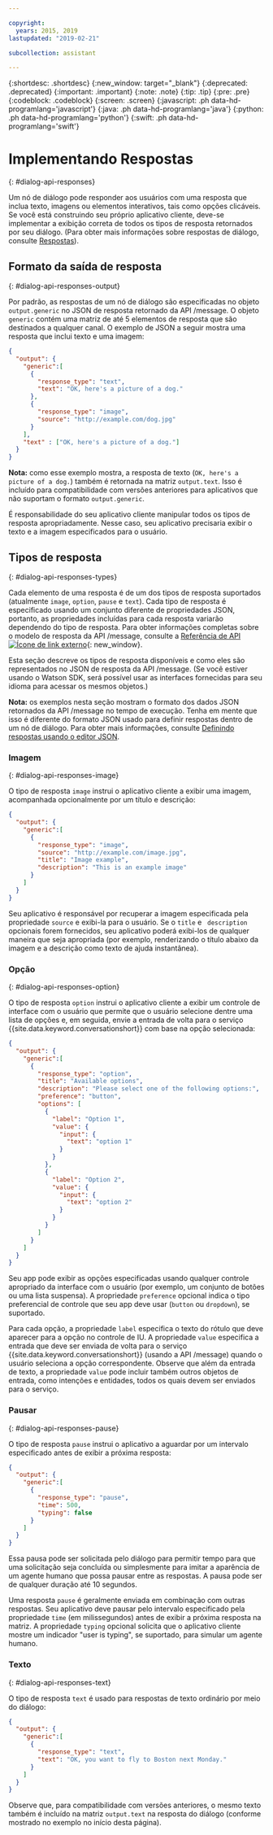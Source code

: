 ```yaml
---

copyright:
  years: 2015, 2019
lastupdated: "2019-02-21"

subcollection: assistant

---
```


{:shortdesc: .shortdesc}
{:new_window: target="_blank"}
{:deprecated: .deprecated}
{:important: .important}
{:note: .note}
{:tip: .tip}
{:pre: .pre}
{:codeblock: .codeblock}
{:screen: .screen}
{:javascript: .ph data-hd-programlang='javascript'}
{:java: .ph data-hd-programlang='java'}
{:python: .ph data-hd-programlang='python'}
{:swift: .ph data-hd-programlang='swift'}

# Implementando Respostas
{: #dialog-api-responses}

Um nó de diálogo pode responder aos usuários com uma resposta que inclua texto, imagens ou elementos interativos, tais como opções clicáveis. Se você está construindo seu próprio aplicativo cliente, deve-se implementar a exibição correta de todos os tipos de resposta retornados por seu diálogo. (Para obter mais informações sobre respostas de diálogo, consulte [Respostas](/docs/services/assistant?topic=assistant-dialog-overview#responses)).

## Formato da saída de resposta
{: #dialog-api-responses-output}

Por padrão, as respostas de um nó de diálogo são especificadas no objeto `output.generic` no JSON de resposta retornado da API /message. O objeto `generic` contém uma matriz de até 5 elementos de resposta que são destinados a qualquer canal. O exemplo de JSON a seguir mostra uma resposta que inclui texto e uma imagem:

```json
{
  "output": {
    "generic":[
      {
        "response_type": "text",
        "text": "OK, here's a picture of a dog."
      },
      {
        "response_type": "image",
        "source": "http://example.com/dog.jpg"
      }
    ],
    "text" : ["OK, here's a picture of a dog."]
  }
}
```

**Nota:** como esse exemplo mostra, a resposta de texto (`OK, here's a picture of a dog.`) também é retornada na matriz `output.text`. Isso é incluído para compatibilidade com versões anteriores para aplicativos que não suportam o formato `output.generic`.

É responsabilidade do seu aplicativo cliente manipular todos os tipos de resposta apropriadamente. Nesse caso, seu aplicativo precisaria exibir o texto e a imagem especificados para o usuário.

## Tipos de resposta
{: #dialog-api-responses-types}

Cada elemento de uma resposta é de um dos tipos de resposta suportados (atualmente `image`, `option`, `pause` e `text`). Cada tipo de resposta é especificado usando um conjunto diferente de propriedades JSON, portanto, as propriedades incluídas para cada resposta variarão dependendo do tipo de resposta. Para obter informações completas sobre o modelo de resposta da API /message, consulte a [Referência de API ![Ícone de link externo](../../icons/launch-glyph.svg "Ícone de link externo")](https://cloud.ibm.com/apidocs/assistant?curl=#get-response-to-user-input){: new_window}.

Esta seção descreve os tipos de resposta disponíveis e como eles são representados no JSON de resposta da API /message. (Se você estiver usando o Watson SDK, será possível usar as interfaces fornecidas para seu idioma para acessar os mesmos objetos.)

**Nota:** os exemplos nesta seção mostram o formato dos dados JSON retornados da API /message no tempo de execução. Tenha em mente que isso é diferente do formato JSON usado para definir respostas dentro de um nó de diálogo. Para obter mais informações, consulte [Definindo respostas usando o editor JSON](/docs/services/assistant?topic=assistant-dialog-responses-json).

### Imagem
{: #dialog-api-responses-image}

O tipo de resposta `image` instrui o aplicativo cliente a exibir uma imagem, acompanhada opcionalmente por um título e descrição:

```json
{
  "output": {
    "generic":[
      {
        "response_type": "image",
        "source": "http://example.com/image.jpg",
        "title": "Image example",
        "description": "This is an example image"
      }
    ]
  }
}
```

Seu aplicativo é responsável por recuperar a imagem especificada pela propriedade `source` e exibi-la para o usuário. Se o `title` e ` description` opcionais forem fornecidos, seu aplicativo poderá exibi-los de qualquer maneira que seja apropriada (por exemplo, renderizando o título abaixo da imagem e a descrição como texto de ajuda instantânea).

### Opção
{: #dialog-api-responses-option}

O tipo de resposta `option` instrui o aplicativo cliente a exibir um controle de interface com o usuário que permite que o usuário selecione dentre uma lista de opções e, em seguida, envie a entrada de volta para o serviço {{site.data.keyword.conversationshort}} com base na opção selecionada:

```json
{
  "output": {
    "generic":[
      {
        "response_type": "option",
        "title": "Available options",
        "description": "Please select one of the following options:",
        "preference": "button",
        "options": [
          {
            "label": "Option 1",
            "value": {
              "input": {
                "text": "option 1"
              }
            }
          },
          {
            "label": "Option 2",
            "value": {
              "input": {
                "text": "option 2"
              }
            }
          }
        ]
      }
    ]
  }
}
```

Seu app pode exibir as opções especificadas usando qualquer controle apropriado da interface com o usuário (por exemplo, um conjunto de botões ou uma lista suspensa). A propriedade `preference` opcional indica o tipo preferencial de controle que seu app deve usar (`button` ou `dropdown`), se suportado.

Para cada opção, a propriedade `label` especifica o texto do rótulo que deve aparecer para a opção no controle de IU. A propriedade `value` especifica a entrada que deve ser enviada de volta para o serviço {{site.data.keyword.conversationshort}} (usando a API /message) quando o usuário seleciona a opção correspondente. Observe que além da entrada de texto, a propriedade `value` pode incluir também outros objetos de entrada, como intenções e entidades, todos os quais devem ser enviados para o serviço.

### Pausar
{: #dialog-api-responses-pause}

O tipo de resposta `pause` instrui o aplicativo a aguardar por um intervalo especificado antes de exibir a próxima resposta:

```json
{
  "output": {
    "generic":[
      {
        "response_type": "pause",
        "time": 500,
        "typing": false
      }
    ]
  }
}
```

Essa pausa pode ser solicitada pelo diálogo para permitir tempo para que uma solicitação seja concluída ou simplesmente para imitar a aparência de um agente humano que possa pausar entre as respostas. A pausa pode ser de qualquer duração até 10 segundos.

Uma resposta `pause` é geralmente enviada em combinação com outras respostas. Seu aplicativo deve pausar pelo intervalo especificado pela propriedade `time` (em milissegundos) antes de exibir a próxima resposta na matriz. A propriedade `typing` opcional solicita que o aplicativo cliente mostre um indicador "user is typing", se suportado, para simular um agente humano.

### Texto
{: #dialog-api-responses-text}

O tipo de resposta `text` é usado para respostas de texto ordinário por meio do diálogo:

```json
{
  "output": {
    "generic":[
      {
        "response_type": "text",
        "text": "OK, you want to fly to Boston next Monday."
      }
    ]
  }
}
```

Observe que, para compatibilidade com versões anteriores, o mesmo texto também é incluído na matriz `output.text` na resposta do diálogo (conforme mostrado no exemplo no início desta página).
